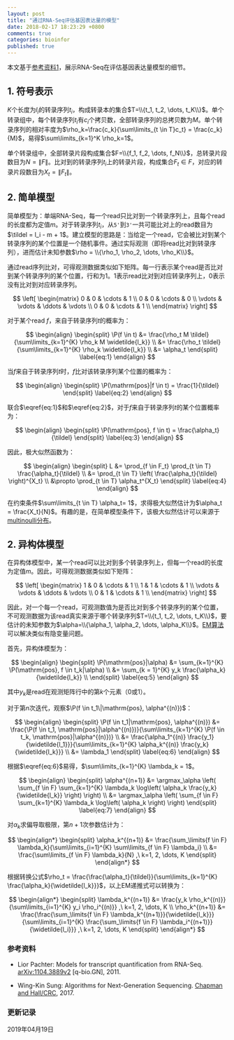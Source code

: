 ```yaml
---
layout: post
title: "通过RNA-Seq评估基因表达量的模型"
date: 2018-02-17 18:23:29 +0800
comments: true
categories: bioinfor 
published: true
---
```


<script type="text/x-mathjax-config">
MathJax.Hub.Config({
TeX: { equationNumbers: { autoNumber: "AMS" } }
});
</script>

$$
\newcommand{\tildel}{\widetilde{l_t}}
$$

$$
\newcommand{\P}{\mathrm{P}}
$$

$$
\DeclareMathOperator*{\argmax}{arg\,max} 
$$

本文基于[参考资料1](#Ref)，展示RNA-Seq在评估基因表达量模型的细节。

## 1. 符号表示 ##

$K$个长度为$l_i$的转录序列$t_i$，构成转录本的集合$T=\\{t_1, t_2, \dots, t_K\\}$。单个转录组中，每个转录序列$t_i$有$c_i$个拷贝数，全部转录序列的总拷贝数为$M$。单个转录序列的相对丰度为$\rho_k=\frac{c_k}{\sum\limits_{t \in T}c_t} = \frac{c_k}{M}$，易得$\sum\limits_{k=1}^K \rho_k=1$。

单个转录组中，全部转录片段构成集合$F=\\{f_1, f_2, \dots, f_N\\}$，总转录片段数目为$N=\|F\|$。比对到的转录序列$t_i$上的转录片段，构成集合$F_t \in F$，对应的转录片段数目为$X_t=\|F_t\|$。
<!--more-->

## 2. 简单模型 ##

简单模型为：单端RNA-Seq，每一个read只比对到一个转录序列上，且每个read的长度都为定值$m$。对于转录序列$t_i$，从`5'`到`3'`一共可能比对上的read数目为$\tildel = l_i - m + 1$。建立模型的思路是：当给定一个read，它会被比对到某个转录序列的某个位置是一个随机事件。通过实际观测（即将read比对到转录序列），进而估计未知参数$\rho = \\{\rho_1, \rho_2, \dots, \rho_K\\}$。

通过read序列比对，可得观测数据类似如下矩阵。每一行表示某个read是否比对到某个转录序列的某个位置，行和为1。$1$表示read比对到对应转录序列上，$0$表示没有比对到对应转录序列。

$$
\left[
\begin{matrix}
0 & 0 & \cdots & 1 \\
0 & 0 & \cdots & 0 \\
\vdots & \vdots & \ddots & \vdots \\
0 & 0 & \cdots & 1 \\
\end{matrix}
\right]
$$

对于某个read $f$，来自于转录序列$t$的概率为：

$$
\begin{align}
\begin{split}
\P(f \in t) &= \frac{\rho_t M \tildel}{\sum\limits_{k=1}^{K} \rho_k M \widetilde{l_k}} \\
&= \frac{\rho_t \tildel}{\sum\limits_{k=1}^{K} \rho_k \widetilde{l_k}} \\
&= \alpha_t
\end{split}
\label{eq:1}
\end{align}
$$

当$f$来自于转录序列$t$时，$f$比对该转录序列某个位置的概率为：

$$
\begin{align}
\begin{split}
\P(\mathrm{pos}|f \in t) = \frac{1}{\tildel}
\end{split}
\label{eq:2}
\end{align}
$$

联合$\eqref{eq:1}$和$\eqref{eq:2}$，对于$f$来自于转录序列$t$的某个位置概率为：

$$
\begin{align}
\begin{split}
\P(\mathrm{pos}, f \in t) = \frac{\alpha_t}{\tildel}
\end{split}
\label{eq:3}
\end{align}
$$

因此，极大似然函数为：

$$
\begin{align}
\begin{split}
L &= \prod_{f \in F_t} \prod_{t \in T} \frac{\alpha_t}{\tildel} \\
&= \prod_{t \in T} \left( \frac{\alpha_t}{\tildel} \right)^{X_t} \\
&\propto \prod_{t \in T} \alpha_t^{X_t}
\end{split}
\label{eq:4}
\end{align}
$$

在约束条件$\sum\limits_{t \in T} \alpha_t= 1$，求得极大似然估计为$\alpha_t = \frac{X_t}{N}$。有趣的是，在简单模型条件下，该极大似然估计可以来源于[multinoulli分布](https://www.statlect.com/probability-distributions/multinoulli-distribution)。

## 2. 异构体模型 ##

在异构体模型中，某一个read可以比对到多个转录序列上，但每一个read的长度为定值$m$。因此，可得观测数据类似如下矩阵：

$$
\left[
\begin{matrix}
1 & 0 & \cdots & 1 \\
1 & 1 & \cdots & 1 \\
\vdots & \vdots & \ddots & \vdots \\
0 & 1 & \cdots & 1 \\
\end{matrix}
\right]
$$

因此，对一个每一个read，可观测数值为是否比对到多个转录序列的某个位置，不可观测数据为该read真实来源于哪个转录序列$T=\\{t_1, t_2, \dots, t_K\\}$，要估计的未知参数为$\alpha=\\{\alpha_1, \alpha_2, \dots, \alpha_K\\}$。[EM算法](http://yulongniu.bionutshell.org/blog/2013/07/13/em/)可以解决类似有隐变量问题。

首先，异构体模型为：

$$
\begin{align}
\begin{split}
\P(\mathrm{pos}|\alpha) &= \sum_{k=1}^{K} \P(\mathrm{pos}, f \in t_k|\alpha) \\
&= \sum_{k = 1}^{K} y_k \frac{\alpha_k}{\widetilde{l_k}} \\
\end{split}
\label{eq:5}
\end{align}
$$

其中$y_k$是read在观测矩阵行中的第$k$个元素（$0$或$1$）。

对于第$n$次迭代，观察$\P(f \in t_1\|\mathrm{pos}, \alpha^{(n)})$：

$$
\begin{align}
\begin{split}
\P(f \in t_1|\mathrm{pos}, \alpha^{(n)}) &= \frac{\P(f \in t_1, \mathrm{pos}|\alpha^{(n)})}{\sum\limits_{k=1}^{K} \P(f \in t_k, \mathrm{pos}|\alpha^{(n)})} \\
&= \frac{\alpha_1^{(n)} \frac{y_1}{\widetilde{l_1}}}{\sum\limits_{k=1}^{K} \alpha_k^{(n)} \frac{y_k}{\widetilde{l_k}}} \\
&= \lambda_1
\end{split}
\label{eq:6}
\end{align}
$$

根据$\eqref{eq:6}$易得，$\sum\limits_{k=1}^{K} \lambda_k = 1$。

$$
\begin{align}
\begin{split}
\alpha^{(n+1)} &= \argmax_\alpha \left( 
\sum_{f \in F} \sum_{k=1}^{K} \lambda_k \log\left(
\alpha_k \frac{y_k}{\widetilde{l_k}}
\right)
\right) \\
&= \argmax_\alpha \left(
\sum_{f \in F} \sum_{k=1}^{K}  \lambda_k \log\left(
\alpha_k
\right)
\right)
\end{split}
\label{eq:7}
\end{align}
$$

对$\alpha_k$求偏导取极限，第$n+1$次参数估计为：

$$
\begin{align*}
\begin{split}
\alpha_k^{(n+1)} &= \frac{\sum_\limits{f \in F} \lambda_k}{\sum\limits_{i=1}^{K} \sum\limits_{f \in F} \lambda_i} \\
&= \frac{\sum\limits_{f \in F} \lambda_k}{N}
,\ k=1, 2, \dots, K
\end{split}
\end{align*}
$$

根据转换公式$\rho_t = \frac{\frac{\alpha_t}{\tildel}}{\sum\limits_{k=1}^{K} \frac{\alpha_k}{\widetilde{l_k}}}$，以上EM递推式可以转换为：

$$
\begin{align*}
\begin{split}
\lambda_k^{(n+1)} &= \frac{y_k \rho_k^{(n)}}{\sum\limits_{i=1}^{K} y_i \rho_i^{(n)}} ,\ k=1, 2, \dots, K \\
\rho_k^{(n+1)} &= \frac{\frac{\sum_\limits{f \in F} \lambda_k^{(n+1)}}{\widetilde{l_k}}}{\sum\limits_{i=1}^{K} \frac{\sum_\limits{f \in F} \lambda_i^{(n+1)}}{\widetilde{l_i}}} ,\ k=1, 2, \dots, K
\end{split}
\end{align*}
$$

### <a id="Ref">参考资料</a> ###

* Lior Pachter: Models for transcript quantification from RNA-Seq. [arXiv:1104.3889v2](https://arxiv.org/abs/1104.3889) [q-bio.GN], 2011.

* Wing-Kin Sung: Algorithms for Next-Generation Sequencing. [Chapman and Hall/CRC](https://www.crcpress.com/Algorithms-for-Next-Generation-Sequencing/Sung/p/book/9781466565500), 2017. 

### 更新记录 ###

2019年04月19日

